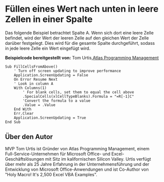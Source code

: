 
# Füllen eines Wert nach unten in leere Zellen in einer Spalte

Das folgende Beispiel betrachtet Spalte A. Wenn sich dort eine leere Zelle befindet, wird der Wert der leeren Zelle auf den gleichen Wert der Zelle darüber festgelegt. Dies wird für die gesamte Spalte durchgeführt, sodass in jede leere Zelle ein Wert eingefügt wird.

 **Beispielcode bereitgestellt von:** Tom Urtis,[Atlas Programming Management](http://www.atlaspm.com/)



```
Sub FillCellsFromAbove()
    ' Turn off screen updating to improve performance
    Application.ScreenUpdating = False
    On Error Resume Next
    ' Look in column A
    With Columns(1)
        ' For blank cells, set them to equal the cell above
        .SpecialCells(xlCellTypeBlanks).Formula = "=R[-1]C"
        'Convert the formula to a value
        .Value = .Value
    End With
    Err.Clear
    Application.ScreenUpdating = True
End Sub
```


## Über den Autor
<a name="AboutContributor"> </a>

MVP Tom Urtis ist Gründer von Atlas Programming Management, einem Full-Service-Unternehmen für Microsoft Office- und Excel-Geschäftslösungen mit Sitz im kalifornischen Silicon Valley. Urtis verfügt über mehr als 25 Jahre Erfahrung in der Unternehmensführung und der Entwicklung von Microsoft Office-Anwendungen und ist Co-Author von "Holy Macro! It's 2,500 Excel VBA Examples".

